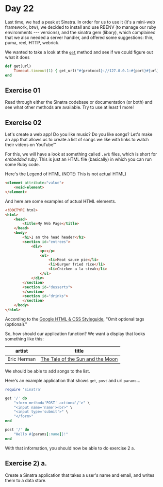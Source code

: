 # Day 22  
  
Last time, we had a peak at Sinatra. In order for us to use it (it's a mini-web framework, btw), we decided to install and use RBENV (to manage our ruby environments --- versions), and the sinatra gem (libary), which complained that we also needed a server handler, and offered some suggestions: thin, puma, reel, HTTP, webrick.  
  
We wanted to take a look at the [`get`](https://github.com/sinatra/sinatra/blob/cf404526373298f06a59e1a129b6cdf8282ae216/sinatra-contrib/lib/sinatra/runner.rb#L69-L71) method and see if we could figure out what it does

```ruby
def get(url)
    Timeout.timeout(1) { get_url("#{protocol}://127.0.0.1:#{port}#{url}") }
end
```  
  
## Exercise 01  
  
Read through either the Sinatra codebase or documentation (or both) and see what other methods are available. Try to use at least 1 more!  
  
## Exercise 02  
  
Let's create a web app! Do you like music? Do you like songs? Let's make an app that allows us to create a list of songs we like with links to watch their videos on YouTube™  
  
For this, we will have a look at something called `.erb` files, which is short for _embedded_ ruby. This is just an HTML file (basically) in which you can run some Ruby code.  
  
Here's the Legend of HTML (NOTE: This is not actual HTML)  
```HTML
<element attribute="value">
    <void-element>
</element>
```
And here are some examples of actual HTML elements.  
  
```html
<!DOCTYPE html>
<html>
    <head>
        <title>My Web Page</title>
    </head>
    <body>
        <h1>I am the head header</h1>
        <section id="entrees">
            <div>
                <p></p>
                <ul>
                    <li>Meat sauce pie</li>
                    <li>Burger fried rice</li>
                    <li>Chicken a la steak</li>
                </ul>
            </div>
        </section>
        <section id="desserts">
        </section>
        <section id="drinks">
        </section>
    </body>
</html>
```

According to the [Google HTML & CSS Styleguide](https://google.github.io/styleguide/htmlcssguide.html), "Omit optional tags (optional)."  
  
So, how should our application function? We want a display that looks something like this:  
  
artist | title  
--- | ---  
Eric Herman | [The Tale of the Sun and the Moon](https://www.youtube.com/watch?v=UoWFJ690U6E)  
  
We should be able to add songs to the list.  
  
Here's an example application that shows `get`, `post` and url `params`...  
  
```ruby
require 'sinatra'

get '/' do
    "<form method='POST' action='/'>" \
    "<input name='name'><br>" \
    "<input type='submit'>" \
    "</form>"
end  

post '/' do
    "Hello #{params[:name]}!"
end

```

With that information, you should now be able to do exercise 2 a.  
  
## Exercise 2) a.  
  
Create a Sinatra application that takes a user's name and email, and writes them to a data store. 
